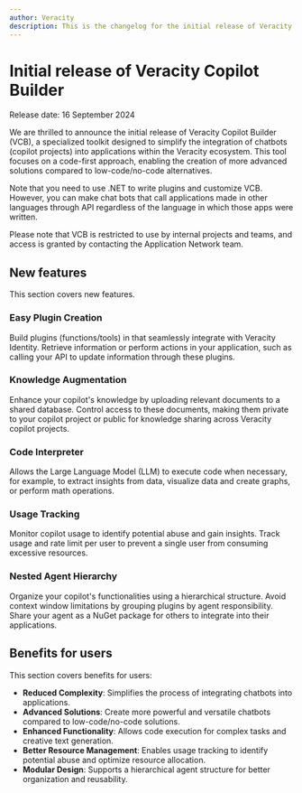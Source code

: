 ```yaml
---
author: Veracity
description: This is the changelog for the initial release of Veracity Copilot Builder.
---
```


# Initial release of Veracity Copilot Builder

Release date: 16 September 2024

We are thrilled to announce the initial release of Veracity Copilot Builder (VCB), a specialized toolkit designed to simplify the integration of chatbots (copilot projects) into applications within the Veracity ecosystem. This tool focuses on a code-first approach, enabling the creation of more advanced solutions compared to low-code/no-code alternatives.

Note that you need to use .NET to write plugins and customize VCB. However, you can make chat bots that call applications made in other languages through API regardless of the language in which those apps were written.

Please note that VCB is restricted to use by internal projects and teams, and access is granted by contacting the Application Network team.

## New features
This section covers new features.

### Easy Plugin Creation
Build plugins (functions/tools) in that seamlessly integrate with Veracity Identity. Retrieve information or perform actions in your application, such as calling your API to update information through these plugins.

### Knowledge Augmentation
Enhance your copilot's knowledge by uploading relevant documents to a shared database. Control access to these documents, making them private to your copilot project or public for knowledge sharing across Veracity copilot projects.

### Code Interpreter
Allows the Large Language Model (LLM) to execute code when necessary, for example, to extract insights from data, visualize data and create graphs, or perform math operations.

### Usage Tracking
Monitor copilot usage to identify potential abuse and gain insights. Track usage and rate limit per user to prevent a single user from consuming excessive resources.

### Nested Agent Hierarchy
Organize your copilot's functionalities using a hierarchical structure. Avoid context window limitations by grouping plugins by agent responsibility. Share your agent as a NuGet package for others to integrate into their applications.

## Benefits for users
This section covers benefits for users:

* **Reduced Complexity**: Simplifies the process of integrating chatbots into applications.
* **Advanced Solutions**: Create more powerful and versatile chatbots compared to low-code/no-code solutions.
* **Enhanced Functionality**: Allows code execution for complex tasks and creative text generation.
* **Better Resource Management**: Enables usage tracking to identify potential abuse and optimize resource allocation.
* **Modular Design**: Supports a hierarchical agent structure for better organization and reusability.
